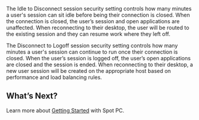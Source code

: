 <meta name="robots" content="noindex">



The Idle to Disconnect session security setting controls how many minutes a user's session can sit idle before being their connection is closed.  When the connection is closed, the user’s session and open applications are unaffected.  When reconnecting to their desktop, the user will be routed to the existing session and they can resume work where they left off.

The Disconnect to Logoff session security setting controls how many minutes a user's session can continue to run once their connection is closed. When the user’s session is logged off, the user’s open applications are closed and the session is ended.  When reconnecting to their desktop, a new user session will be created on the appropriate host based on performance and load balancing rules.  




## What’s Next?

Learn more about [Getting Started](spot-pc/getting-started/) with Spot PC.
